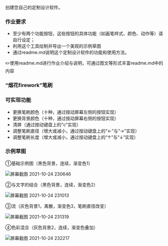 创建您自己的定制设计软件。

### 作业要求

- 至少有两个功能按钮，这些按钮的具体功能（如画笔样式、颜色、动作等）请自行设定；
- 利用这个工具绘制并导出一个美观的示例草图
- 通过readme.md说明这个定制设计软件的功能和使用方法。

✏️使用readme.md进行作业介绍与说明，可通过图文等形式丰富readme.md中的内容

### “烟花firework”笔刷

### 可实现功能

- 更换笔刷颜色（十种，通过按动屏幕左侧的按钮实现）
- 更换背景颜色（十种，通过按动屏幕右侧的按钮实现）
- 清屏（通过按动键盘上的“c”实现）
- 调整笔刷直径（增大或减小，通过按动键盘上的“←”与“→”实现）
- 调整笔刷长度（增大或减小，通过按动键盘上的“↑”与“↓”实现）

### 示例草图

①基础示例图（黑色背景，连续，渐变色1）

![屏幕截图 2021-10-24 230646](https://user-images.githubusercontent.com/90943517/138601587-c054c07c-ecb9-4099-b4a2-c82cdd24ca74.jpg)

②与文字的结合（黑色背景，连续，渐变色2）

![屏幕截图 2021-10-24 231013](https://user-images.githubusercontent.com/90943517/138601623-1d3a68da-95f4-4a0c-a15d-a9ce02e88c04.jpg)

③流（灰色背景1，离散，渐变色3，笔刷直径改变）

![屏幕截图 2021-10-24 231319](https://user-images.githubusercontent.com/90943517/138601420-39a45c70-fb6b-490a-83a8-d9c14b04665c.jpg)

④色彩混合（灰色背景2，连续，渐变色叠加）

![屏幕截图 2021-10-24 232217](https://user-images.githubusercontent.com/90943517/138601453-0d7552d7-e91a-4bfe-9c42-1841458acee5.jpg)

